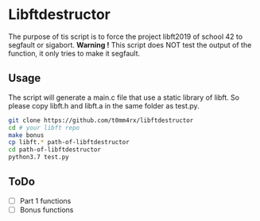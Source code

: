 # Libftdestructor

The purpose of tis script is to force the project libft2019 of school 42 to segfault or sigabort.
**Warning !**
This script does NOT test the output of the function, it only tries to make it segfault.

## Usage
The script will generate a main.c file that use a static library of libft. So please copy libft.h and libft.a in the same folder as test.py. 
```sh
git clone https://github.com/t0mm4rx/libftdestructor
cd # your libft repo
make bonus
cp libft.* path-of-libftdestructor
cd path-of-libftdestructor
python3.7 test.py
```
## ToDo
- [ ] Part 1 functions
- [ ] Bonus functions
